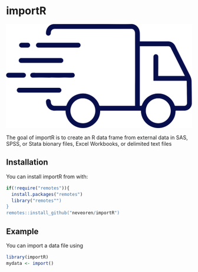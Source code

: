 
# importR

![](importimage.png)

The goal of importR is to create an R data frame from 
external data in SAS, SPSS, or Stata bionary files, Excel
Workbooks, or delimited text files

## Installation

You can install importR from  with:

``` r
if(!require("remotes")){
  install.packages("remotes")
  library("remotes"")
}
remotes::install_github("neveoren/importR")
```

## Example

You can import a data file using 

``` r
library(importR)
mydata <- import()
```

